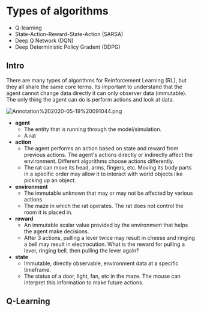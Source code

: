 # Types of algorithms

- Q-learning
- State-Action-Reward-State-Action (SARSA)
- Deep Q Network (DQN)
- Deep Deterministic Policy Gradent (DDPG)

## Intro

There are many types of algorithms for Reinforcement Learning (RL), but they all share the same core terms. Its important to understand that the agent cannot change data directly it can only observer data (immutable). The only thing the agent can do is perform actions and look at data.

![Annotation%202020-05-19%20091044.png](attachment:Annotation%202020-05-19%20091044.png)

- **agent** 
    - The entity that is running through the model/simulation.
    - A rat
- **action** 
    - The agent performs an action based on state and reward from previous actions. The agent's actions directly or indirectly affect the environment. Different algorithms choose actions differently.
    - The rat can move its head, arms, fingers, etc. Moving its body parts in a specific order may allow it to interact with world objects like picking up an object.
- **environment** 
    - The immutable unknown that may or may not be affected by various actions. 
    - The maze in which the rat operates. The rat does not control the room it is placed in.
- **reward** 
    - An immutable scalar value provided by the environment that helps the agent make decisions. 
    - After 3 actions, pulling a lever twice may result in cheese and ringing a bell may result in electrocution. What is the reward for pulling a lever, ringing bell, then pulling the lever again?
- **state**
    - Immutable, directly observable, environment data at a specific timeframe. 
    - The status of a door, light, fan, etc in the maze. The mouse can interpret this information to make future actions.



## Q-Learning


```python

```
